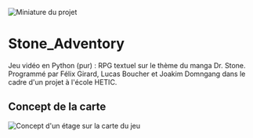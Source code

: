 ![Miniature du projet](https://raw.githubusercontent.com/xdeo/Stone_Adventory/main/thumbnail.PNG)

# Stone_Adventory
Jeu vidéo en Python (pur) : RPG textuel sur le thème du manga Dr. Stone.
Programmé par Félix Girard, Lucas Boucher et Joakim Domngang dans le cadre d'un projet à l'école HETIC.

## Concept de la carte
![Concept d'un étage sur la carte du jeu](https://raw.githubusercontent.com/xdeo/Stone_Adventory/main/map_concept.png)
